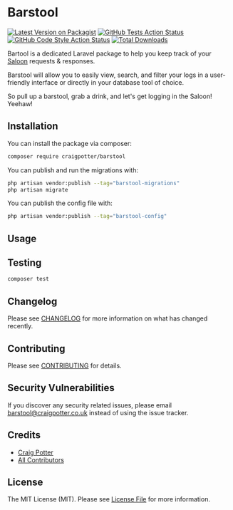 # Barstool 

[![Latest Version on Packagist](https://img.shields.io/packagist/v/craigpotter/barstool.svg?style=flat-square)](https://packagist.org/packages/craigpotter/barstool)
[![GitHub Tests Action Status](https://img.shields.io/github/actions/workflow/status/craigpotter/barstool/run-tests.yml?branch=main&label=tests&style=flat-square)](https://github.com/craigpotter/barstool/actions?query=workflow%3Arun-tests+branch%3Amain)
[![GitHub Code Style Action Status](https://img.shields.io/github/actions/workflow/status/craigpotter/barstool/fix-php-code-style-issues.yml?branch=main&label=code%20style&style=flat-square)](https://github.com/craigpotter/barstool/actions?query=workflow%3A"Fix+PHP+code+style+issues"+branch%3Amain)
[![Total Downloads](https://img.shields.io/packagist/dt/craigpotter/barstool.svg?style=flat-square)](https://packagist.org/packages/craigpotter/barstool)

Bartool is a dedicated Laravel package to help you keep track of your [Saloon](https://github.com/saloonphp/saloon) requests & responses.

Barstool will allow you to easily view, search, and filter your logs in a user-friendly interface or directly in your database tool of choice.

So pull up a barstool, grab a drink, and let's get logging in the Saloon! Yeehaw!

## Installation

You can install the package via composer:

```bash
composer require craigpotter/barstool
```

You can publish and run the migrations with:

```bash
php artisan vendor:publish --tag="barstool-migrations"
php artisan migrate
```

You can publish the config file with:

```bash
php artisan vendor:publish --tag="barstool-config"
```

## Usage


## Testing

```bash
composer test
```

## Changelog

Please see [CHANGELOG](CHANGELOG.md) for more information on what has changed recently.

## Contributing

Please see [CONTRIBUTING](/.github/CONTRIBUTING.md) for details.

## Security Vulnerabilities

If you discover any security related issues, please email barstool@craigpotter.co.uk instead of using the issue tracker.

## Credits

- [Craig Potter](https://github.com/craigpotter)
- [All Contributors](../../contributors)

## License

The MIT License (MIT). Please see [License File](LICENSE.md) for more information.
